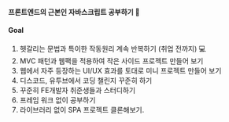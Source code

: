#### 프론트엔드의 근본인 자바스크립트 공부하기 🤘

#### Goal

1. 헷갈리는 문법과 특이한 작동원리 계속 반복하기 (취업 전까지) 💻
2. MVC 패턴과 웹팩을 적용하여 작은 사이드 프로젝트 만들어 보기
3. 웹에서 자주 등장하는 UI/UX 효과를 토대로 미니 프로젝트 만들어 보기
4. 디스코드, 유투브에서 코딩 챌린지 꾸준히 하기
5. 꾸준히 FE개발자 취준생들과 스터디하기
6. 프레임 워크 없이 공부하기
7. 라이브러리 없이 SPA 프로젝트 클론해보기.
